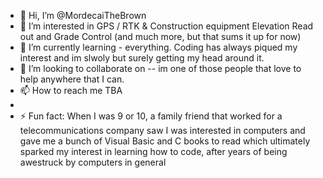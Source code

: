 - 👋 Hi, I’m @MordecaiTheBrown
- 👀 I’m interested in GPS / RTK & Construction equipment Elevation Read out and Grade Control (and much more, but that sums it up for now)
- 🌱 I’m currently learning - everything. Coding has always piqued my interest and im slwoly but surely getting my head around it. 
- 💞️ I’m looking to collaborate on -- im one of those people that love to help anywhere that I can. 
- 📫 How to reach me TBA 
- 
- ⚡ Fun fact: When I was 9 or 10, a family friend that worked for a telecommunications company saw I was interested in computers and gave me a bunch of Visual Basic and C books to read which ultimately sparked my interest in learning how to code, after years of being awestruck by computers in general

<!---
MordecaiTheBrown/MordecaiTheBrown is a ✨ special ✨ repository because its `README.md` (this file) appears on your GitHub profile.
You can click the Preview link to take a look at your changes.
--->
